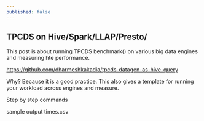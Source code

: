 ```yaml
---
published: false
---
```

## TPCDS on Hive/Spark/LLAP/Presto/
This post is about running TPCDS benchmark() on various big data engines and measuring hte performance.

https://github.com/dharmeshkakadia/tpcds-datagen-as-hive-query

Why?
Because it is a good practice.
This also gives a template for running your workload across engines and measure.

Step by step commands

sample output times.csv
